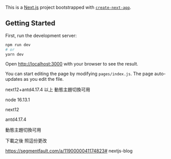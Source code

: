 This is a [Next.js](https://nextjs.org/) project bootstrapped with [`create-next-app`](https://github.com/vercel/next.js/tree/canary/packages/create-next-app).

## Getting Started

First, run the development server:

```bash
npm run dev
# or
yarn dev
```

Open [http://localhost:3000](http://localhost:3000) with your browser to see the result.

You can start editing the page by modifying `pages/index.js`. The page auto-updates as you edit the file.

next12+antd4.17.4 以上 動態主題切換可用

node 16.13.1 

next12

antd4.17.4 

動態主題切換可用

下載之後 照這份更改

https://segmentfault.com/a/1190000041174823# nextjs-blog
